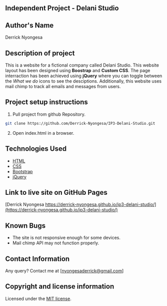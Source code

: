 ## Independent Project - Delani Studio

## Author's Name
Derrick Nyongesa


## Description of project
This is a website for a fictional company called Delani Studio. This website layout has been designed using **Boostrap** and **Custom CSS**. The page interraction has been achieved using **jQuery** where you can toggle between the *What we do* icons to see the desciptions. Additionally, this website uses mail chimp to track all emails and messages from users.


## Project setup instructions

1. Pull project from github Repository.

```bash
git clone https://github.com/Derrick-Nyongesa/IP3-Delani-Studio.git
``` 

2. Open index.html in a browser.


## Technologies Used

* [HTML](https://html.spec.whatwg.org/)
* [CSS](https://www.w3.org/TR/CSS/#css)
* [Bootstrap](https://getbootstrap.com/)
* [jQuery](https://code.jquery.com/)

## Link to live site on GitHub Pages
[Derrick Nyongesa https://derrick-nyongesa.github.io/ip3-delani-studio/](https://derrick-nyongesa.github.io/ip3-delani-studio/)


## Known Bugs
* The site is not responsive enough for some devices. 
* Mail chimp API may not function properly.


## Contact Information 

Any query? Contact me at [nyongesaderrick@gmail.com]


## Copyright and license information
Licensed under the [MIT license](LICENSE).

